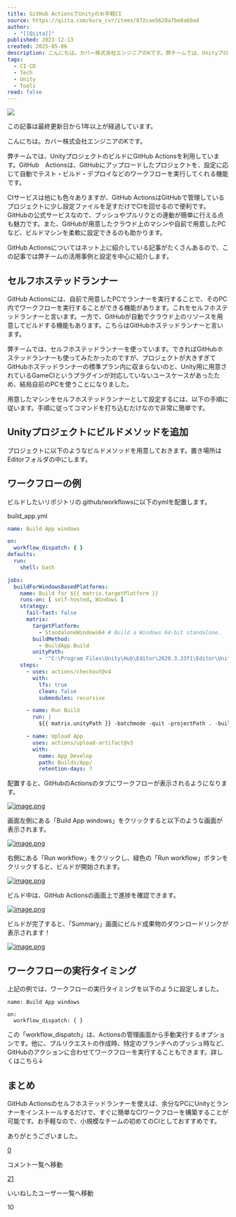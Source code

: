```yaml
---
title: GitHub ActionsでUnityのお手軽CI
source: https://qiita.com/kura_cvr/items/872cae5620a7be8a60ad
author:
  - "[[Qiita]]"
published: 2023-12-13
created: 2025-05-06
description: こんにちは。カバー株式会社エンジニアのKです。弊チームでは、UnityプロジェクトのビルドにGitHub Actionsを利用しています。GitHub　Actionsは、GitHubにアップロード…
tags:
  - CI-CD
  - Tech
  - Unity
  - Tools
read: false
---
```

![](https://relay-dsp.ad-m.asia/dmp/sync/bizmatrix?pid=c3ed207b574cf11376&d=x18o8hduaj&uid=3551653)

この記事は最終更新日から1年以上が経過しています。

こんにちは。カバー株式会社エンジニアのKです。

弊チームでは、UnityプロジェクトのビルドにGitHub Actionsを利用しています。GitHub　Actionsは、GitHubにアップロードしたプロジェクトを、設定に応じて自動でテスト・ビルド・デプロイなどのワークフローを実行してくれる機能です。

CIサービスは他にも色々ありますが、GitHub ActionsはGitHubで管理しているプロジェクトに少し設定ファイルを足すだけでCIを回せるので便利です。GitHubの公式サービスなので、プッシュやプルリクとの連動が簡単に行える点も魅力です。また、GitHubが用意したクラウド上のマシンや自前で用意したPCなど、ビルドマシンを柔軟に設定できるのも助かります。

GitHub Actionsについてはネット上に紹介している記事がたくさんあるので、この記事では弊チームの活用事例と設定を中心に紹介します。

## セルフホステッドランナー

GitHub Actionsには、自前で用意したPCでランナーを実行することで、そのPC内でワークフローを実行することができる機能があります。これをセルフホステッドランナーと言います。一方で、GitHubが自動でクラウド上のリソースを用意してビルドする機能もあります。こちらはGitHubホステッドランナーと言います。

弊チームでは、セルフホステッドランナーを使っています。できればGitHubホステッドランナーも使ってみたかったのですが、プロジェクトが大きすぎてGitHubホステッドランナーの標準プラン内に収まらないのと、Unity用に用意されているGameCIというプラグインが対応していないユースケースがあったため、結局自前のPCを使うことになりました。

用意したマシンをセルフホステッドランナーとして設定するには、以下の手順に従います。手順に従ってコマンドを打ち込むだけなので非常に簡単です。

## Unityプロジェクトにビルドメソッドを追加

プロジェクトに以下のようなビルドメソッドを用意しておきます。置き場所はEditorフォルダの中にします。

## ワークフローの例

ビルドしたいリポジトリの.github/workflowsに以下のymlを配置します。

build\_app.yml

```yaml
name: Build App windows

on:
  workflow_dispatch: { }
defaults:
  run:
    shell: bash

jobs:
  buildForWindowsBasedPlatforms:
    name: Build for ${{ matrix.targetPlatform }}
    runs-on: [ self-hosted, Windows ]
    strategy:
      fail-fast: false
      matrix:
        targetPlatform:
          - StandaloneWindows64 # Build a Windows 64-bit standalone.
        buildMethod:
          - BuildApp.Build
        unityPath:
          - '"C:\Program Files\Unity\Hub\Editor\2020.3.33f1\Editor\Unity.exe"' #使用しているUnityのバージョンのパス
    steps:
      - uses: actions/checkout@v4
        with:
          lfs: true
          clean: false
          submodules: recursive

      - name: Run Build
        run: |
          ${{ matrix.unityPath }} -batchmode -quit -projectPath . -buildTarget ${{matrix.targetPlatform}} -executeMethod ${{ matrix.buildMethod }} -logFile -

      - name: Upload App
        uses: actions/upload-artifact@v3
        with:
          name: App_Develop
          path: Builds/App/
          retention-days: 7
```

配置すると、GitHubのActionsのタブにワークフローが表示されるようになります。

[![image.png](https://qiita-image-store.s3.ap-northeast-1.amazonaws.com/0/3627517/aa213732-431c-8bb1-10d1-08edcb4153d4.png)](https://qiita-user-contents.imgix.net/https%3A%2F%2Fqiita-image-store.s3.ap-northeast-1.amazonaws.com%2F0%2F3627517%2Faa213732-431c-8bb1-10d1-08edcb4153d4.png?ixlib=rb-4.0.0&auto=format&gif-q=60&q=75&s=42aa41690ac876b9f62c5d9bf30ad3f0)

画面左側にある「Build App windows」をクリックすると以下のような画面が表示されます。

[![image.png](https://qiita-image-store.s3.ap-northeast-1.amazonaws.com/0/3627517/d8e587f3-c5c8-c442-741f-6ec048f19e91.png)](https://qiita-user-contents.imgix.net/https%3A%2F%2Fqiita-image-store.s3.ap-northeast-1.amazonaws.com%2F0%2F3627517%2Fd8e587f3-c5c8-c442-741f-6ec048f19e91.png?ixlib=rb-4.0.0&auto=format&gif-q=60&q=75&s=a3a9014fd6545da95a43a176bcdeca2a)

右側にある「Run workflow」をクリックし、緑色の「Run workflow」ボタンをクリックすると、ビルドが開始されます。

[![image.png](https://qiita-image-store.s3.ap-northeast-1.amazonaws.com/0/3627517/b9e7fd4f-f0df-fb75-cbed-3e3ac34f1c11.png)](https://qiita-user-contents.imgix.net/https%3A%2F%2Fqiita-image-store.s3.ap-northeast-1.amazonaws.com%2F0%2F3627517%2Fb9e7fd4f-f0df-fb75-cbed-3e3ac34f1c11.png?ixlib=rb-4.0.0&auto=format&gif-q=60&q=75&s=81d14e3da9a43deabf1399ac0c309aad)

ビルド中は、GitHub Actionsの画面上で進捗を確認できます。

[![image.png](https://qiita-image-store.s3.ap-northeast-1.amazonaws.com/0/3627517/09195520-d330-1454-bf78-52359e22156d.png)](https://qiita-user-contents.imgix.net/https%3A%2F%2Fqiita-image-store.s3.ap-northeast-1.amazonaws.com%2F0%2F3627517%2F09195520-d330-1454-bf78-52359e22156d.png?ixlib=rb-4.0.0&auto=format&gif-q=60&q=75&s=18028f54e1d1de93cf0a90bf6e67eb80)

ビルドが完了すると、「Summary」画面にビルド成果物のダウンロードリンクが表示されます！

[![image.png](https://qiita-image-store.s3.ap-northeast-1.amazonaws.com/0/3627517/5b4978db-081c-99e6-9bde-b4555a49c0ee.png)](https://qiita-user-contents.imgix.net/https%3A%2F%2Fqiita-image-store.s3.ap-northeast-1.amazonaws.com%2F0%2F3627517%2F5b4978db-081c-99e6-9bde-b4555a49c0ee.png?ixlib=rb-4.0.0&auto=format&gif-q=60&q=75&s=9d9fe6049f6370682cb0a6233b9f6060)

## ワークフローの実行タイミング

上記の例では、ワークフローの実行タイミングを以下のように設定しました。

```text
name: Build App windows

on:
  workflow_dispatch: { }
```

この「workflow\_dispatch」は、Actionsの管理画面から手動実行するオプションです。他に、プルリクエストの作成時、特定のブランチへのプッシュ時など、GitHubのアクションに合わせてワークフローを実行することもできます。詳しくはこちら↓

## まとめ

GitHub Actionsのセルフホステッドランナーを使えば、余分なPCにUnityとランナーをインストールするだけで、すぐに簡単なCIワークフローを構築することが可能です。お手軽なので、小規模なチームの初めてのCIとしておすすめです。

ありがとうございました。

[0](https://qiita.com/kura_cvr/items/#comments)

コメント一覧へ移動

[21](https://qiita.com/kura_cvr/items/872cae5620a7be8a60ad/likers)

いいねしたユーザー一覧へ移動

10